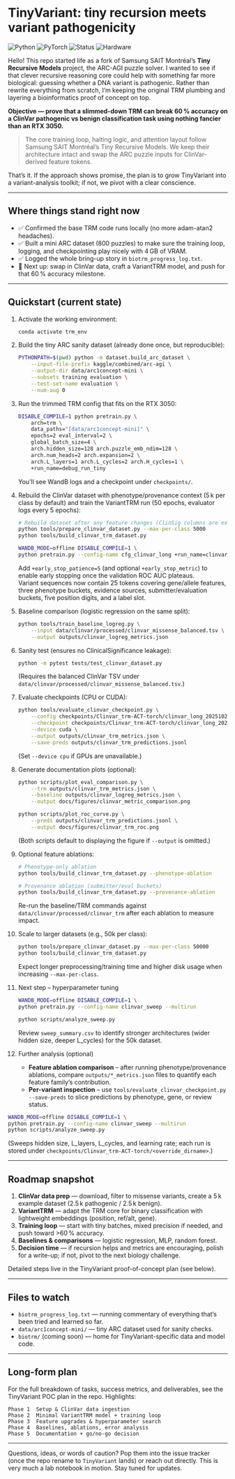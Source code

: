 # TinyVariant: tiny recursion meets variant pathogenicity

![Python](https://img.shields.io/badge/python-3.10-blue.svg)
![PyTorch](https://img.shields.io/badge/pytorch-2.0%2B-red.svg)
![Status](https://img.shields.io/badge/status-proof_of_concept-orange.svg)
![Hardware](https://img.shields.io/badge/hardware-RTX%203050-lightgrey.svg)

Hello! This repo started life as a fork of Samsung SAIT Montréal’s
**Tiny Recursive Models** project, the ARC-AGI puzzle solver. I wanted to see
if that clever recursive reasoning core could help with something far more
biological: guessing whether a DNA variant is pathogenic. Rather than rewrite
everything from scratch, I’m keeping the original TRM plumbing and layering a
bioinformatics proof of concept on top.

**Objective — prove that a slimmed-down TRM can break 60 % accuracy on a
ClinVar pathogenic vs benign classification task using nothing fancier than
an RTX 3050.**

> The core training loop, halting logic, and attention layout follow Samsung
> SAIT Montréal’s Tiny Recursive Models. We keep their architecture intact
> and swap the ARC puzzle inputs for ClinVar-derived feature tokens.

That’s it. If the approach shows promise, the plan is to grow TinyVariant into
a variant-analysis toolkit; if not, we pivot with a clear conscience.

---

## Where things stand right now

- ✅ Confirmed the base TRM code runs locally (no more adam-atan2 headaches).
- ✅ Built a mini ARC dataset (800 puzzles) to make sure the training loop,
  logging, and checkpointing play nicely with 4 GB of VRAM.
- ✅ Logged the whole bring-up story in `biotrm_progress_log.txt`.
- 🔄 Next up: swap in ClinVar data, craft a VariantTRM model, and push for that
  60 % accuracy milestone.

---

## Quickstart (current state)

1. Activate the working environment:
   ```bash
   conda activate trm_env
   ```
2. Build the tiny ARC sanity dataset (already done once, but reproducible):
   ```bash
   PYTHONPATH=$(pwd) python -m dataset.build_arc_dataset \
       --input-file-prefix kaggle/combined/arc-agi \
       --output-dir data/arc1concept-mini \
       --subsets training evaluation \
       --test-set-name evaluation \
       --num-aug 0
   ```
3. Run the trimmed TRM config that fits on the RTX 3050:
   ```bash
   DISABLE_COMPILE=1 python pretrain.py \
       arch=trm \
       data_paths="[data/arc1concept-mini]" \
       epochs=2 eval_interval=2 \
       global_batch_size=4 \
       arch.hidden_size=128 arch.puzzle_emb_ndim=128 \
       arch.num_heads=2 arch.expansion=2 \
       arch.L_layers=1 arch.L_cycles=2 arch.H_cycles=1 \
       +run_name=debug_run_tiny
   ```
   You’ll see WandB logs and a checkpoint under `checkpoints/`.

4. Rebuild the ClinVar dataset with phenotype/provenance context (5 k per class by default) and train the VariantTRM run (50 epochs, evaluator logs every 5 epochs):
   ```bash
   # Rebuild dataset after any feature changes (ClinSig columns are excluded by default)
   python tools/prepare_clinvar_dataset.py --max-per-class 5000
   python tools/build_clinvar_trm_dataset.py

   WANDB_MODE=offline DISABLE_COMPILE=1 \
   python pretrain.py --config-name cfg_clinvar_long +run_name=clinvar_long
   ```
   Add `+early_stop_patience=5` (and optional `+early_stop_metric`) to enable early stopping once the validation ROC AUC plateaus.  
   Variant sequences now contain 25 tokens covering gene/allele features, three phenotype buckets, evidence sources, submitter/evaluation buckets, five position digits, and a label slot.

5. Baseline comparison (logistic regression on the same split):
   ```bash
   python tools/train_baseline_logreg.py \
       --input data/clinvar/processed/clinvar_missense_balanced.tsv \
       --output outputs/clinvar_logreg_metrics.json
   ```

6. Sanity test (ensures no ClinicalSignificance leakage):
   ```bash
   python -m pytest tests/test_clinvar_dataset.py
   ```
   (Requires the balanced ClinVar TSV under `data/clinvar/processed/clinvar_missense_balanced.tsv`.)

7. Evaluate checkpoints (CPU or CUDA):
   ```bash
   python tools/evaluate_clinvar_checkpoint.py \
       --config checkpoints/Clinvar_trm-ACT-torch/clinvar_long_20251024-175518/all_config.yaml \
       --checkpoint checkpoints/Clinvar_trm-ACT-torch/clinvar_long_20251024-175518/step_1248 \
       --device cuda \
       --output outputs/clinvar_trm_metrics.json \
       --save-preds outputs/clinvar_trm_predictions.jsonl
   ```
   (Set `--device cpu` if GPUs are unavailable.)

8. Generate documentation plots (optional):
   ```bash
   python scripts/plot_eval_comparison.py \
       --trm outputs/clinvar_trm_metrics.json \
       --baseline outputs/clinvar_logreg_metrics.json \
       --output docs/figures/clinvar_metric_comparison.png

   python scripts/plot_roc_curve.py \
       --preds outputs/clinvar_trm_predictions.jsonl \
       --output docs/figures/clinvar_trm_roc.png
   ```
   (Both scripts default to displaying the figure if `--output` is omitted.)

9. Optional feature ablations:
   ```bash
   # Phenotype-only ablation
   python tools/build_clinvar_trm_dataset.py --phenotype-ablation

   # Provenance ablation (submitter/eval buckets)
   python tools/build_clinvar_trm_dataset.py --provenance-ablation
   ```
   Re-run the baseline/TRM commands against `data/clinvar/processed/clinvar_trm` after each ablation to measure impact.

10. Scale to larger datasets (e.g., 50k per class):
    ```bash
    python tools/prepare_clinvar_dataset.py --max-per-class 50000
    python tools/build_clinvar_trm_dataset.py
    ```
    Expect longer preprocessing/training time and higher disk usage when increasing `--max-per-class`.

11. Next step – hyperparameter tuning
    ```bash
    WANDB_MODE=offline DISABLE_COMPILE=1 \
    python pretrain.py --config-name clinvar_sweep --multirun

    python scripts/analyze_sweep.py
    ```
    Review `sweep_summary.csv` to identify stronger architectures (wider hidden size, deeper L_cycles) for the 50k dataset.

12. Further analysis (optional)
    - **Feature ablation comparison** – after running phenotype/provenance ablations, compare `outputs/*_metrics.json` files to quantify each feature family’s contribution.
    - **Per-variant inspection** – use `tools/evaluate_clinvar_checkpoint.py --save-preds` to slice predictions by phenotype, gene, or review status.
   ```bash
   WANDB_MODE=offline DISABLE_COMPILE=1 \
   python pretrain.py --config-name clinvar_sweep --multirun
   python scripts/analyze_sweep.py
   ```
   (Sweeps hidden size, L_layers, L_cycles, and learning rate; each run is stored under
   `checkpoints/Clinvar_trm-ACT-torch/<override_dirname>`.)

---

## Roadmap snapshot

1. **ClinVar data prep** — download, filter to missense variants, create a
   5 k example dataset (2.5 k pathogenic / 2.5 k benign).
2. **VariantTRM** — adapt the TRM core for binary classification with lightweight
   embeddings (position, ref/alt, gene).
3. **Training loop** — start with tiny batches, mixed precision if needed, and
   push toward >60 % accuracy.
4. **Baselines & comparisons** — logistic regression, MLP, random forest.
5. **Decision time** — if recursion helps and metrics are encouraging, polish
   for a write-up; if not, pivot to the next biology challenge.

Detailed steps live in the TinyVariant proof-of-concept plan (see below).

---

## Files to watch

- `biotrm_progress_log.txt` — running commentary of everything that’s been
  tried and learned so far.
- `data/arc1concept-mini/` — tiny ARC dataset used for sanity checks.
- `biotrm/` (coming soon) — home for TinyVariant-specific data and model code.

---

## Long-form plan

For the full breakdown of tasks, success metrics, and deliverables, see the
TinyVariant POC plan in the repo. Highlights:

```
Phase 1  Setup & ClinVar data ingestion
Phase 2  Minimal VariantTRM model + training loop
Phase 3  Feature upgrades & hyperparameter search
Phase 4  Baselines, ablations, error analysis
Phase 5  Documentation + go/no-go decision
```

---

Questions, ideas, or words of caution? Pop them into the issue tracker (once
the repo rename to `TinyVariant` lands) or reach out directly. This is very
much a lab notebook in motion. Stay tuned for updates.
